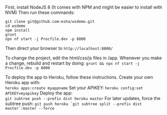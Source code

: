 First, install NodeJS 8 (It comes with NPM and might be easier to install with NVM)
Then run these commands:
```
git clone git@github.com:esha/wsdemo.git
cd wsdemo
npm install
grunt
npx nf start -j Procfile.dev -p 8000
```

Then direct your browser to ```http://localhost:8000/```

To change the project, edit the html/css/js files in /app.
Whenever you make a change, rebuild and restart by doing:
```grunt && npx nf start -j Procfile.dev -p 8000```

To deploy the app to Heroku, follow these instructions.
Create your own Heroku app with:  
```heroku apps:create myappname```
Set your APIKEY:
```heroku config:set APIKEY=myapikey```
Deploy the app:  
```git subtree push --prefix dist heroku master```
For later updates, force the subtree push:
```git push heroku `git subtree split --prefix dist master`:master --force```
